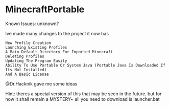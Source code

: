 # MinecraftPortable

Known Issues: unknown?

Ive made many changes to the project it now has

    New Profile Creation
    Launching Existing Profiles
    A Main Default Directory For Imported Minecraft
    Deleting Profiles
    Updating The Program Easily
    Ability To Use Portable Or System Java (Portable Java Is Downloaded If Its Not Installed)
    And A Basic License

@Dr.Hacknik gave me some ideas

Hint: theres a special version of this that may be seen in the future. but for now it shall remain a MYSTERY~
all you need to download is launcher.bat
